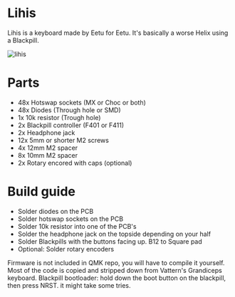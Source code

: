 # Lihis
Lihis is a keyboard made by Eetu for Eetu. It's basically a worse Helix using a Blackpill.

![lihis](https://imgur.com/a/teNtnVp)
# Parts
 - 48x Hotswap sockets (MX or Choc or both)
 - 48x Diodes (Through hole or SMD)
 - 1x 10k resistor (Trough hole)
 - 2x Blackpill controller  (F401 or F411)
 - 2x Headphone jack
 - 12x 5mm or shorter M2 screws
 -  4x 12mm M2 spacer
 - 8x 10mm M2 spacer
 - 2x Rotary encored with caps (optional)

# Build guide
 - Solder diodes on the PCB
 - Solder hotswap sockets on the PCB
 - Solder 10k resistor into one of the PCB's
 - Solder the headphone jack on the topside depending on your half
 - Solder Blackpills with the buttons facing up. B12 to Square pad
 - Optional: Solder rotary encoders

Firmware is not included in QMK repo, you will have to compile it yourself. Most of the code is copied and stripped down from Vattern's Grandiceps keyboard.
Blackpill bootloader: hold down the boot button on the blackpill, then press NRST. it might take some tries.
